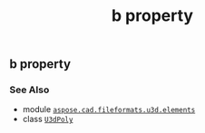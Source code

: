﻿---
title: b property
second_title: Aspose.CAD for Python via .NET API References
description: 
type: docs
weight: 40
url: /aspose.cad.fileformats.u3d.elements/u3dpoly/b/
is_root: false
---

## b property


### See Also
* module [`aspose.cad.fileformats.u3d.elements`](../../)
* class [`U3dPoly`](/cad/python-net/aspose.cad.fileformats.u3d.elements/u3dpoly)
